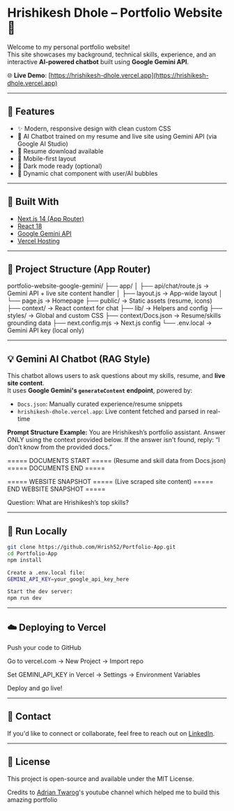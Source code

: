 # Hrishikesh Dhole – Portfolio Website 💼

Welcome to my personal portfolio website!  
This site showcases my background, technical skills, experience, and an interactive **AI-powered chatbot** built using **Google Gemini API**.

🌐 **Live Demo**: [https://hrishikesh-dhole.vercel.app](https://hrishikesh-dhole.vercel.app)

---

## 🚀 Features

- ✨ Modern, responsive design with clean custom CSS
- 🧠 AI Chatbot trained on my resume and live site using Gemini API (via Google AI Studio)
- 📄 Resume download available
- 📱 Mobile-first layout
- 🌙 Dark mode ready (optional)
- 💬 Dynamic chat component with user/AI bubbles

---

## 💪 Built With

- [Next.js 14 (App Router)](https://nextjs.org/)
- [React 18](https://reactjs.org/)
- [Google Gemini API](https://makersuite.google.com/app)
- [Vercel Hosting](https://vercel.com)

---

## 📂 Project Structure (App Router)

portfolio-website-google-gemini/
├── app/
│ ├── api/chat/route.js → Gemini API + live site content handler
│ ├── layout.js → App-wide layout
│ └── page.js → Homepage
├── public/ → Static assets (resume, icons)
├── context/ → React context for chat
├── lib/ → Helpers and config
├── styles/ → Global and custom CSS
├── context/Docs.json → Resume/skills grounding data
├── next.config.mjs → Next.js config
└── .env.local → Gemini API key (local only)


---

## 💡 Gemini AI Chatbot (RAG Style)

This chatbot allows users to ask questions about my skills, resume, and **live site content**.  
It uses **Google Gemini's `generateContent` endpoint**, powered by:

- `Docs.json`: Manually curated experience/resume snippets
- `hrishikesh-dhole.vercel.app`: Live content fetched and parsed in real-time

**Prompt Structure Example:**
You are Hrishikesh’s portfolio assistant.
Answer ONLY using the context provided below.
If the answer isn't found, reply: “I don’t know from the provided docs.”

===== DOCUMENTS START =====
(Resume and skill data from Docs.json)
===== DOCUMENTS END =====

===== WEBSITE SNAPSHOT =====
(Live scraped site content)
===== END WEBSITE SNAPSHOT =====

Question: What are Hrishikesh’s top skills?


---

## 🔮 Run Locally

```bash
git clone https://github.com/Hrish52/Portfolio-App.git
cd Portfolio-App
npm install

Create a .env.local file:
GEMINI_API_KEY=your_google_api_key_here

Start the dev server:
npm run dev
```

---
## ☁️ Deploying to Vercel
Push your code to GitHub

Go to vercel.com → New Project → Import repo

Set GEMINI_API_KEY in Vercel → Settings → Environment Variables

Deploy and go live!

---
## 📩 Contact
If you'd like to connect or collaborate, feel free to reach out on [LinkedIn](https://www.linkedin.com/in/hrishikesh-dhole-43b150159/).

---
## 📄 License
This project is open-source and available under the MIT License.

Credits to [Adrian Twarog](https://www.linkedin.com/in/adrian-twarog/)'s youtube channel which helped me to build this amazing portfolio
